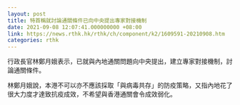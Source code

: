 ```yaml
---
layout: post
title: 特首稱就討論通關條件已向中央提出專家對接機制
date: 2021-09-08 12:07:41.000000000 +08:00
link: https://news.rthk.hk/rthk/ch/component/k2/1609591-20210908.htm
categories: rthk
---
```


行政長官林鄭月娥表示，已就與內地通關問題向中央提出，建立專家對接機制，討論通關條件。

林鄭月娥說，本港不可以亦不應該採取「與病毒共存」的防疫策略，又指內地花了很大力度才達致抗疫成效，不希望與香港通關會令成效弱化。
